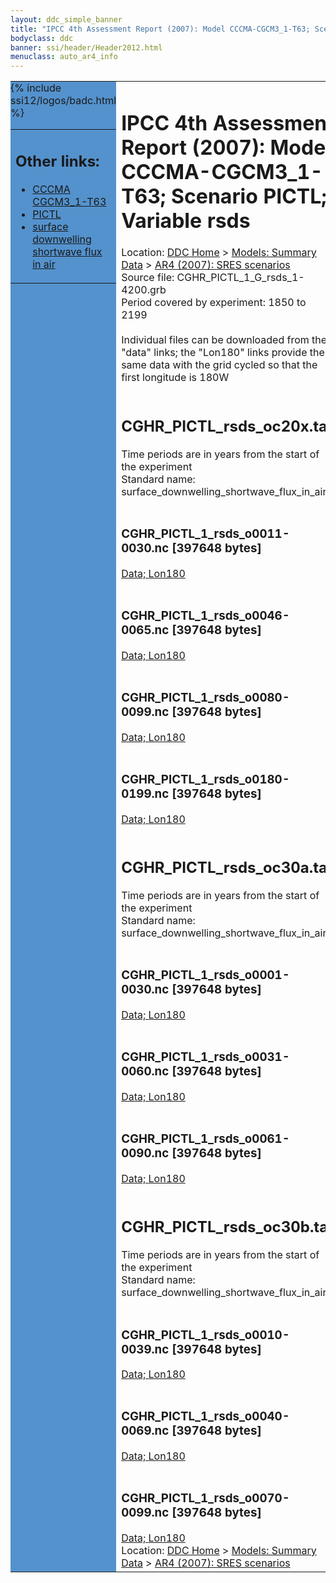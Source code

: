 ```yaml
---
layout: ddc_simple_banner
title: "IPCC 4th Assessment Report (2007): Model CCCMA-CGCM3_1-T63; Scenario PICTL; Variable rsds"
bodyclass: ddc
banner: ssi/header/Header2012.html
menuclass: auto_ar4_info
---
```



<table width="100%" border="0" cellspacing="0" cellpadding="0" style="border-collapse: collapse;">
<tr style="margin:0;padding:0;border:0;">
<td style="margin:0;padding:0;border:0;height:1pt;width:150pt;background:#5492CD;" valign="top" >

<div id="lh-col2" class="auto_ar4_info">
<table class="menumain" bgcolor="#5492CD" cellspacing="0" width="100%" border="0">
<tr><td>
<h2> Other links:</h2>
<ul>
<li><a href="/auto/ar4/model-CCCMA-CGCM3_1-T63.html">CCCMA<br/>CGCM3_1-T63</a></li>
<li><a href="/auto/ar4/scenario-PICTL.html">PICTL</a></li>
<li><a href="/auto/ar4/var-surface_downwelling_shortwave_flux_in_air.html">surface downwelling<br/> shortwave flux in air</a></li>
</ul>
</td></tr>
{% include ssi12/logos/badc.html %}
</table>
</div>
</td>
<td><h1>IPCC 4th Assessment Report (2007): Model CCCMA-CGCM3_1-T63; Scenario PICTL; Variable rsds</h1>

<!-- Breadcrumb1 -->
<div id="breadcrumb1" align="left">
Location: <a href="/index.html">DDC Home</a> > <a href="/sim/gcm_clim/">Models: Summary Data</a>
> <a href="/sim/gcm_clim/SRES_AR4/index.html">AR4 (2007): SRES scenarios</a>
</div>
<!-- End of Breadcrumb1 -->Source file: CGHR_PICTL_1_G_rsds_1-4200.grb
<br/>
Period covered by experiment: 1850 to 2199<br/>
<br/>Individual files can be downloaded from the "data" links; the "Lon180" links provide the same data
         with the grid cycled so that the first longitude is 180W<br/>
<br/><h2>CGHR_PICTL_rsds_oc20x.tar</h2>
Time periods are in years from the start of the experiment<br/>
Standard name: surface_downwelling_shortwave_flux_in_air<br>
<br/><h3>CGHR_PICTL_1_rsds_o0011-0030.nc [397648 bytes]</h3>
<a href="/cgi-bin/downl/ar4_nc/rsds/CGHR_PICTL_1_rsds_o0011-0030.nc">Data; </a><a href="/cgi-bin/downl/ar4_nc/rsds/CGHR_PICTL_1_rsds_o0011-0030.cyto180.nc"> Lon180</a><br/>
<br/><h3>CGHR_PICTL_1_rsds_o0046-0065.nc [397648 bytes]</h3>
<a href="/cgi-bin/downl/ar4_nc/rsds/CGHR_PICTL_1_rsds_o0046-0065.nc">Data; </a><a href="/cgi-bin/downl/ar4_nc/rsds/CGHR_PICTL_1_rsds_o0046-0065.cyto180.nc"> Lon180</a><br/>
<br/><h3>CGHR_PICTL_1_rsds_o0080-0099.nc [397648 bytes]</h3>
<a href="/cgi-bin/downl/ar4_nc/rsds/CGHR_PICTL_1_rsds_o0080-0099.nc">Data; </a><a href="/cgi-bin/downl/ar4_nc/rsds/CGHR_PICTL_1_rsds_o0080-0099.cyto180.nc"> Lon180</a><br/>
<br/><h3>CGHR_PICTL_1_rsds_o0180-0199.nc [397648 bytes]</h3>
<a href="/cgi-bin/downl/ar4_nc/rsds/CGHR_PICTL_1_rsds_o0180-0199.nc">Data; </a><a href="/cgi-bin/downl/ar4_nc/rsds/CGHR_PICTL_1_rsds_o0180-0199.cyto180.nc"> Lon180</a><br/>
<br/><h2>CGHR_PICTL_rsds_oc30a.tar</h2>
Time periods are in years from the start of the experiment<br/>
Standard name: surface_downwelling_shortwave_flux_in_air<br>
<br/><h3>CGHR_PICTL_1_rsds_o0001-0030.nc [397648 bytes]</h3>
<a href="/cgi-bin/downl/ar4_nc/rsds/CGHR_PICTL_1_rsds_o0001-0030.nc">Data; </a><a href="/cgi-bin/downl/ar4_nc/rsds/CGHR_PICTL_1_rsds_o0001-0030.cyto180.nc"> Lon180</a><br/>
<br/><h3>CGHR_PICTL_1_rsds_o0031-0060.nc [397648 bytes]</h3>
<a href="/cgi-bin/downl/ar4_nc/rsds/CGHR_PICTL_1_rsds_o0031-0060.nc">Data; </a><a href="/cgi-bin/downl/ar4_nc/rsds/CGHR_PICTL_1_rsds_o0031-0060.cyto180.nc"> Lon180</a><br/>
<br/><h3>CGHR_PICTL_1_rsds_o0061-0090.nc [397648 bytes]</h3>
<a href="/cgi-bin/downl/ar4_nc/rsds/CGHR_PICTL_1_rsds_o0061-0090.nc">Data; </a><a href="/cgi-bin/downl/ar4_nc/rsds/CGHR_PICTL_1_rsds_o0061-0090.cyto180.nc"> Lon180</a><br/>
<br/><h2>CGHR_PICTL_rsds_oc30b.tar</h2>
Time periods are in years from the start of the experiment<br/>
Standard name: surface_downwelling_shortwave_flux_in_air<br>
<br/><h3>CGHR_PICTL_1_rsds_o0010-0039.nc [397648 bytes]</h3>
<a href="/cgi-bin/downl/ar4_nc/rsds/CGHR_PICTL_1_rsds_o0010-0039.nc">Data; </a><a href="/cgi-bin/downl/ar4_nc/rsds/CGHR_PICTL_1_rsds_o0010-0039.cyto180.nc"> Lon180</a><br/>
<br/><h3>CGHR_PICTL_1_rsds_o0040-0069.nc [397648 bytes]</h3>
<a href="/cgi-bin/downl/ar4_nc/rsds/CGHR_PICTL_1_rsds_o0040-0069.nc">Data; </a><a href="/cgi-bin/downl/ar4_nc/rsds/CGHR_PICTL_1_rsds_o0040-0069.cyto180.nc"> Lon180</a><br/>
<br/><h3>CGHR_PICTL_1_rsds_o0070-0099.nc [397648 bytes]</h3>
<a href="/cgi-bin/downl/ar4_nc/rsds/CGHR_PICTL_1_rsds_o0070-0099.nc">Data; </a><a href="/cgi-bin/downl/ar4_nc/rsds/CGHR_PICTL_1_rsds_o0070-0099.cyto180.nc"> Lon180</a><br/>
<!-- Breadcrumb2 -->
<div id="breadcrumb2" align="left">
Location: <a href="/index.html">DDC Home</a> > <a href="/sim/gcm_clim/">Models: Summary Data</a>
> <a href="/sim/gcm_clim/SRES_AR4/index.html">AR4 (2007): SRES scenarios</a>
</div>
<!-- End of Breadcrumb2 --></td></tr></table>
